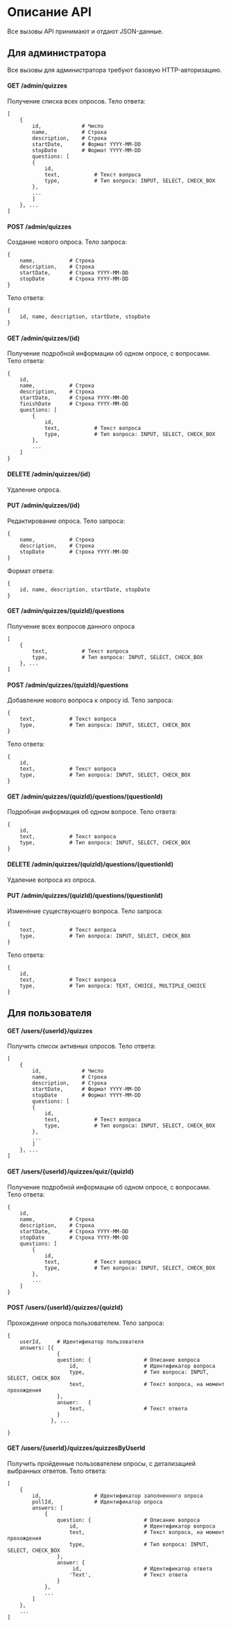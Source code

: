 # Описание API

Все вызовы API принимают и отдают JSON-данные.

## Для администратора

Все вызовы для администратора требуют базовую HTTP-авторизацию.

#### GET /admin/quizzes

Получение списка всех опросов. Тело ответа:
```
[
    {
        id,             # Число
        name,           # Строка
        description,    # Строка
        startDate,      # Формат YYYY-MM-DD
        stopDate        # Формат YYYY-MM-DD
        questions: [
        {
            id,
            text,           # Текст вопроса
            type,           # Тип вопроса: INPUT, SELECT, CHECK_BOX
        },
        ...
        ]
    }, ...
]
```

#### POST /admin/quizzes

Создание нового опроса. Тело запроса:
```
{
    name,           # Строка
    description,    # Строка
    startDate,      # Строка YYYY-MM-DD
    stopDate        # Строка YYYY-MM-DD
}
```
Тело ответа:
```
{
    id, name, description, startDate, stopDate
}
```

#### GET /admin/quizzes/(id)

Получение подробной информации об одном опросе, с вопросами.
Тело ответа:
```
{
    id, 
    name,           # Строка
    description,    # Строка
    startDate,      # Строка YYYY-MM-DD
    finishDate      # Строка YYYY-MM-DD
    questions: [
        {
            id,
            text,           # Текст вопроса
            type,           # Тип вопроса: INPUT, SELECT, CHECK_BOX
        },
        ...
    ]
}

```

#### DELETE /admin/quizzes/(id)

Удаление опроса.

#### PUT /admin/quizzes/(id)

Редактирование опроса. Тело запроса:
```
{
    name,           # Строка
    description,    # Строка
    stopDate        # Строка YYYY-MM-DD
}
```
Формат ответа:
```
{
    id, name, description, startDate, stopDate
}
```

#### GET /admin/quizzes/(quizId)/questions
Получение всех вопросов данного опроса
```
[   
    {
        text,           # Текст вопроса
        type,           # Тип вопроса: INPUT, SELECT, CHECK_BOX
    }, ...
]
```

#### POST /admin/quizzes/(quizId)/questions
Добавление нового вопроса к опросу id. Тело запроса:
```
{
    text,           # Текст вопроса
    type,           # Тип вопроса: INPUT, SELECT, CHECK_BOX
}
```
Тело ответа:
```
{
    id,
    text,           # Текст вопроса
    type,           # Тип вопроса: INPUT, SELECT, CHECK_BOX
}
```

#### GET /admin/quizzes/(quizId)/questions/(questionId)

Подробная информация об одном вопросе. Тело ответа:
```
{
    id,
    text,           # Текст вопроса
    type,           # Тип вопроса: INPUT, SELECT, CHECK_BOX
}
```

#### DELETE /admin/quizzes/(quizId)/questions/(questionId)

Удаление вопроса из опроса.

#### PUT /admin/quizzes/(quizId)/questions/(questionId)

Изменение существующего вопроса. Тело запроса:
```
{
    text,           # Текст вопроса
    type,           # Тип вопроса: INPUT, SELECT, CHECK_BOX
}
```
Тело ответа:
```
{
    id,
    text,           # Текст вопроса
    type,           # Тип вопроса: TEXT, CHOICE, MULTIPLE_CHOICE
}
```


## Для пользователя

#### GET /users/{userId}/quizzes

Получить список активных опросов. Тело ответа:
```
[
    {
        id,             # Число
        name,           # Строка
        description,    # Строка
        startDate,      # Формат YYYY-MM-DD
        stopDate        # Формат YYYY-MM-DD
        questions: [
        {
            id,
            text,           # Текст вопроса
            type,           # Тип вопроса: INPUT, SELECT, CHECK_BOX
        },
        ...
        ]
    }, ...
]
```

#### GET /users/{userId}/quizzes/quiz/{quizId}

Получение подробной информации об одном опросе, с вопросами.
Тело ответа:
```
{
    id, 
    name,           # Строка
    description,    # Строка
    startDate,      # Строка YYYY-MM-DD
    stopDate        # Строка YYYY-MM-DD
    questions: [
        {
            id,
            text,           # Текст вопроса
            type,           # Тип вопроса: INPUT, SELECT, CHECK_BOX
        },
        ...
    ]
}

```

#### POST /users/{userId}/quizzes/{quizId}

Прохождение опроса пользователем. Тело запроса:
```
{
    userId,     # Идентификатор пользователя
    answers: [{
                {
                question: {                 # Описание вопроса
                    id,                     # Идентификатор вопроса
                    type,                   # Тип вопроса: INPUT, SELECT, CHECK_BOX
                    text,                   # Текст вопроса, на момент прохождения
                },
                answer:   {
                    text,                   # Текст ответа
                }
              }, ...

}
```

#### GET /users/{userId}/quizzes/quizzesByUserId

Получить пройденные пользователем опросы, с детализацией выбранных ответов.
Тело ответа:
```
[
    {
        id,                 # Идентификатор заполненного опроса
        pollId,             # Идентификатор опроса
        answers: [
            {
                question: {                 # Описание вопроса
                    id,                     # Идентификатор вопроса
                    text,                   # Текст вопроса, на момент прохождения
                    type,                   # Тип вопроса: INPUT, SELECT, CHECK_BOX
                },
                answer: {
                     id,                    # Идентификатор ответа
                    'Text',                 # Текст ответа
                }
            },
            ...
        ]
    },
    ...
]
```
